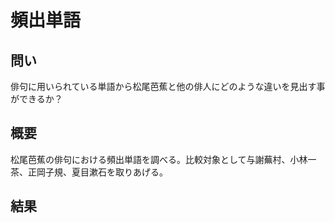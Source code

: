 # 頻出単語

## 問い
俳句に用いられている単語から松尾芭蕉と他の俳人にどのような違いを見出す事ができるか？

## 概要
松尾芭蕉の俳句における頻出単語を調べる。比較対象として与謝蕪村、小林一茶、正岡子規、夏目漱石を取りあげる。

## 結果